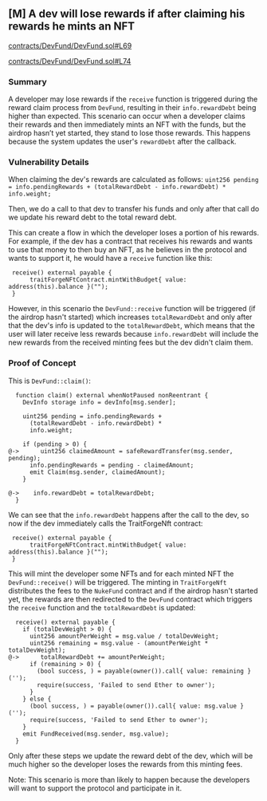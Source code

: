 ## [M] A dev will lose rewards if after claiming his rewards he mints an NFT

[contracts/DevFund/DevFund.sol#L69](repos/2024-07-traitforge/contracts/DevFund/DevFund.sol#L69)

[contracts/DevFund/DevFund.sol#L74](repos/2024-07-traitforge/contracts/DevFund/DevFund.sol#L74)

### Summary

A developer may lose rewards if the `receive` function is triggered during the reward claim process from `DevFund`, resulting in their `info.rewardDebt` being higher than expected. This scenario can occur when a developer claims their rewards and then immediately mints an NFT with the funds, but the airdrop hasn’t yet started, they stand to lose those rewards. This happens because the system updates the user's `rewardDebt` after the callback.

### Vulnerability Details

When claiming the dev's rewards are calculated as follows:
`uint256 pending = info.pendingRewards +
      (totalRewardDebt - info.rewardDebt) *
      info.weight;`

Then, we do a call to that dev to transfer his funds and only after that call do we update his reward debt to the total reward debt.

This can create a flow in which the developer loses a portion of his rewards. For example, if the dev has a contract that receives his rewards and wants to use that money to then buy an NFT, as he believes in the protocol and wants to support it, he would have a `receive` function like this:

```solidity
 receive() external payable {
      traitForgeNFtContract.mintWithBudget{ value: address(this).balance }("");
 }
```

However, in this scenario the `DevFund::receive` function will be triggered (if the airdrop hasn't started) which increases `totalRewardDebt` and only after that the dev's info is updated to the `totalRewardDebt`, which means that the user will later receive less rewards because `info.rewardDebt` will include the new rewards from the received minting fees but the dev didn't claim them.

### Proof of Concept

This is `DevFund::claim()`:

```solidity
  function claim() external whenNotPaused nonReentrant {
    DevInfo storage info = devInfo[msg.sender];

    uint256 pending = info.pendingRewards +
      (totalRewardDebt - info.rewardDebt) *
      info.weight;

    if (pending > 0) {
@->      uint256 claimedAmount = safeRewardTransfer(msg.sender, pending);
      info.pendingRewards = pending - claimedAmount;
      emit Claim(msg.sender, claimedAmount);
    }

@->    info.rewardDebt = totalRewardDebt;
  }
```

We can see that the `info.rewardDebt` happens after the call to the dev, so now if the dev immediately calls the TraitForgeNft contract:

```solidity
 receive() external payable {
      traitForgeNFtContract.mintWithBudget{ value: address(this).balance }("");
 }
```

This will mint the developer some NFTs and for each minted NFT the `DevFund::receive()` will be triggered. The minting in `TraitForgeNft` distributes the fees to the `NukeFund` contract and if the airdrop hasn't started yet, the rewards are then redirected to the `DevFund` contract which triggers the `receive` function and the `totalRewardDebt` is updated:

```solidity
  receive() external payable {
    if (totalDevWeight > 0) {
      uint256 amountPerWeight = msg.value / totalDevWeight;
      uint256 remaining = msg.value - (amountPerWeight * totalDevWeight);
@->      totalRewardDebt += amountPerWeight;
      if (remaining > 0) {
        (bool success, ) = payable(owner()).call{ value: remaining }('');
        require(success, 'Failed to send Ether to owner');
      }
    } else {
      (bool success, ) = payable(owner()).call{ value: msg.value }('');
      require(success, 'Failed to send Ether to owner');
    }
    emit FundReceived(msg.sender, msg.value);
  }
```

Only after these steps we update the reward debt of the dev, which will be much higher so the developer loses the rewards from this minting fees.

Note: This scenario is more than likely to happen because the developers will want to support the protocol and participate in it.



